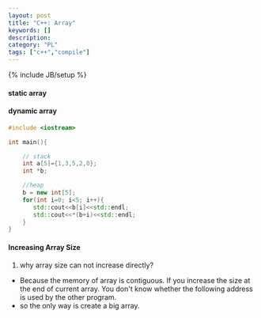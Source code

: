 ```yaml
--- 
layout: post 
title: "C++: Array" 
keywords: [] 
description: 
category: "PL"
tags: ["c++","compile"]
--- 
```

{% include JB/setup %}


#### static array

#### dynamic array

```cpp
#include <iostream>

int main(){

    // stack
    int a[5]={1,3,5,2,0};
    int *b;

    //heap
    b = new int[5];
    for(int i=0; i<5; i++){
       std::cout<<b[i]<<std::endl;
       std::cout<<*(b+i)<<std::endl;
    }
}
```


#### Increasing Array Size
1. why array size can not increase directly?
- Because the memory of array is contiguous. If you increase the size at the end
  of current array. You don't know whether the following address is used by the
  other program.
- so the only way is create a big array.
